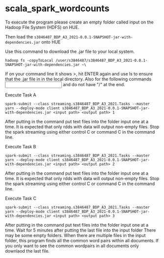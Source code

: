 # scala_spark_wordcounts
To execute the program please create an empty folder called input on the Hadoop File System (HDFS) on HUE. 

Then load the ``s3846487_BDP_A3_2021-0.0.1-SNAPSHOT-jar-with-dependencies.jar`` onto HUE 

Use this command to download the .jar file to your local system. 

``hadoop fs -copyToLocal /user/s3846487/s3846487_BDP_A3_2021-0.0.1-SNAPSHOT-jar-with-dependencies.jar ~\``

If on your command line it shows >, hit ENTER again and use ls to ensure that the .jar file in in the local directory. 
Also for the following commands <input path > and <output path> do not have "/" at the end. 

Execute Task A

``spark-submit --class streaming.s3846487_BDP_A3_2021.Tasks --master yarn --deploy-mode client s3846487_BDP_A3_2021-0.0.1-SNAPSHOT-jar-with-dependencies.jar <input path> <output path> 1``

After putting in the command put text files into the folder input one at a time. It is expected that only rdds with data will output non-empty files. Stop the spark streaming using either control C or command C  in the command line.

Execute Task B

``spark-submit --class streaming.s3846487_BDP_A3_2021.Tasks --master yarn --deploy-mode client s3846487_BDP_A3_2021-0.0.1-SNAPSHOT-jar-with-dependencies.jar <input path> <output path> 2``

After putting in the command put text files into the folder input one at a time. It is expected that only rdds with data will output non-empty files. Stop the spark streaming using either control C or command C  in the command line.

Execute Task C

``spark-submit --class streaming.s3846487_BDP_A3_2021.Tasks --master yarn --deploy-mode client s3846487_BDP_A3_2021-0.0.1-SNAPSHOT-jar-with-dependencies.jar <input path> <output path> 3``

After putting in the command put text files into the folder input one at a time. Wait for 5 minutes after putting the last file into the input folder
There may be some empty folders. When there are multiple files in the input folder, this program finds all the common word pairs within all documents. If you only want to see the common wordpairs in all documents only downlaod the last file. 

